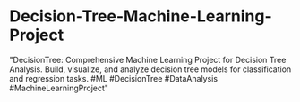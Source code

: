 # Decision-Tree-Machine-Learning-Project
"DecisionTree: Comprehensive Machine Learning Project for Decision Tree Analysis. Build, visualize, and analyze decision tree models for classification and regression tasks. #ML #DecisionTree #DataAnalysis #MachineLearningProject"
